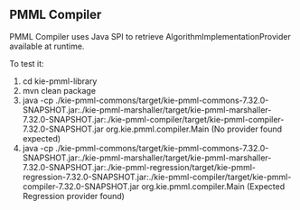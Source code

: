 PMML Compiler
-------------

PMML Compiler uses Java SPI to retrieve AlgorithmImplementationProvider available at runtime.

To test it:

1. cd kie-pmml-library
2. mvn clean package
3. java -cp ./kie-pmml-commons/target/kie-pmml-commons-7.32.0-SNAPSHOT.jar:./kie-pmml-marshaller/target/kie-pmml-marshaller-7.32.0-SNAPSHOT.jar:./kie-pmml-compiler/target/kie-pmml-compiler-7.32.0-SNAPSHOT.jar org.kie.pmml.compiler.Main (No provider found expected)
4. java -cp ./kie-pmml-commons/target/kie-pmml-commons-7.32.0-SNAPSHOT.jar:./kie-pmml-marshaller/target/kie-pmml-marshaller-7.32.0-SNAPSHOT.jar:./kie-pmml-regression/target/kie-pmml-regression-7.32.0-SNAPSHOT.jar:./kie-pmml-compiler/target/kie-pmml-compiler-7.32.0-SNAPSHOT.jar org.kie.pmml.compiler.Main (Expected Regression provider found)

